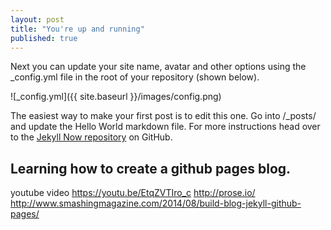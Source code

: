 ```yaml
---
layout: post
title: "You're up and running"
published: true
---
```



Next you can update your site name, avatar and other options using the _config.yml file in the root of your repository (shown below).

![_config.yml]({{ site.baseurl }}/images/config.png)

The easiest way to make your first post is to edit this one. Go into /_posts/ and update the Hello World markdown file. For more instructions head over to the [Jekyll Now repository](https://github.com/barryclark/jekyll-now) on GitHub.

## Learning how to create a github pages blog.

youtube video https://youtu.be/EtqZVTIro_c
http://prose.io/
http://www.smashingmagazine.com/2014/08/build-blog-jekyll-github-pages/
